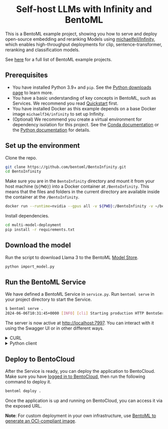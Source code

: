 <div align="center">
    <h1 align="center">Self-host LLMs with Infinity and BentoML</h1>
</div>

This is a BentoML example project, showing you how to serve and deploy open-source embedding and reranking Models using [michaelfeil/Infinity](https://github.com/michaelfeil/infinity), which enables high-throughput deployments for clip, sentence-transformer, reranking and classification models.

See [here](https://github.com/bentoml/BentoML/tree/main/examples) for a full list of BentoML example projects.

## Prerequisites

- You have installed Python 3.9+ and `pip`. See the [Python downloads page](https://www.python.org/downloads/) to learn more.
- You have a basic understanding of key concepts in BentoML, such as Services. We recommend you read [Quickstart](https://docs.bentoml.com/en/1.2/get-started/quickstart.html) first.
- You have installed Docker as this example depends on a base Docker image `michaelf34/infinity` to set up Infinity.
- (Optional) We recommend you create a virtual environment for dependency isolation for this project. See the [Conda documentation](https://conda.io/projects/conda/en/latest/user-guide/tasks/manage-environments.html) or the [Python documentation](https://docs.python.org/3/library/venv.html) for details.

## Set up the environment

Clone the repo.

```bash
git clone https://github.com/bentoml/BentoInfinity.git
cd BentoInfinity
```

Make sure you are in the `BentoInfinity` directory and mount it from your host machine (`${PWD}`) into a Docker container at `/BentoInfinity`. This means that the files and folders in the current directory are available inside the container at the `/BentoInfinity`.

```bash
docker run --runtime=nvidia --gpus all -v ${PWD}:/BentoInfinity -v ~/bentoml:/root/bentoml -p 7997:7997 --entrypoint /bin/bash -it --workdir /BentoInfinity michaelf34/infinity v2
```

Install dependencies.

```bash
cd multi-model-deployment
pip install -r requirements.txt
```

## Download the model

Run the script to download Llama 3 to the BentoML [Model Store](https://docs.bentoml.com/en/latest/guides/model-store.html).

```bash
python import_model.py
```

## Run the BentoML Service

We have defined a BentoML Service in `service.py`. Run `bentoml serve` in your project directory to start the Service.

```bash
$ bentoml serve .
2024-06-06T10:31:45+0000 [INFO] [cli] Starting production HTTP BentoServer from "service:TGI" listening on http://localhost:3000 (Press CTRL+C to quit)
```

The server is now active at [http://localhost:7997](http://localhost:7997/). You can interact with it using the Swagger UI or in other different ways.

<details>

<summary>CURL</summary>

```bash
curl -X 'POST' \
  'http://localhost:7997/embeddings' \
  -H 'Content-Type: application/json' \
  -d '{
  "input": ["Explain superconductors like I am five years old"],
  "model": "BAAI/bge-small-en-v1.5"
}'
```

</details>

<details>

<summary>Python client</summary>

```python
import bentoml

with bentoml.SyncHTTPClient("http://localhost:7997") as client:
    response_generator = client.embed( # TODO: Verify this works
        input="Explain superconductors like I am five years old",
        model= "BAAI/bge-small-en-v1.5"
    )
    for response in response_generator:
        print(response, end='')
```

</details>

## Deploy to BentoCloud

After the Service is ready, you can deploy the application to BentoCloud. Make sure you have [logged in to BentoCloud](https://docs.bentoml.com/en/latest/bentocloud/how-tos/manage-access-token.html), then run the following command to deploy it.

```bash
bentoml deploy .
```

Once the application is up and running on BentoCloud, you can access it via the exposed URL.

**Note**: For custom deployment in your own infrastructure, use [BentoML to generate an OCI-compliant image](https://docs.bentoml.com/en/latest/guides/containerization.html).
